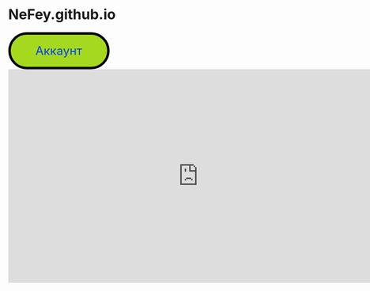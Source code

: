 # NeFey.github.io

<style>
.button_1669948574368 {
    display: inline-block !important;
    text-decoration: none !important;
    background-color: #a5d920 !important;
    color: #0041f4 !important;
    border: 5px solid #000000 !important;
    border-radius: 100px !important;
    font-size: 24px !important;
    padding: 18px 50px !important; 
    transition: all 0.8s ease !important;
}
.button_1669948574368:hover{
    text-decoration: none !important; 
    background-color: #006089 !important;
    color: #ffffff !important;
    border-color: #3a6677 !important;
}
</style>
<a href="https://github.com/NeFey" class="button_1669948574368" target="_blank">
  Аккаунт
</a>





<iframe src="https://miro.com/app/live-embed/uXjVPCE808w=/?moveToViewport=835,-386,934,1168&embedId=116588345114" scrolling="no" allowfullscreen width="768" height="432" frameborder="0"></iframe>
